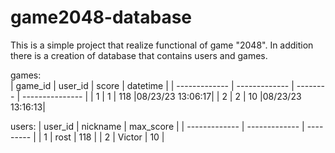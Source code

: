 # game2048-database
This is a simple project that realize functional of game "2048". In addition there is a creation of database that contains users and games.

games:  
| game_id       | user_id       | score    | datetime        |
| ------------- | ------------- | -------- | --------------- |
| 1             | 1             | 118      |08/23/23 13:06:17|
| 2             | 2             | 10       |08/23/23 13:16:13|

users:
| user_id       | nickname      | max_score |
| ------------- | ------------- | --------- |
| 1             | rost          | 118       |
| 2             | Victor        | 10        |
